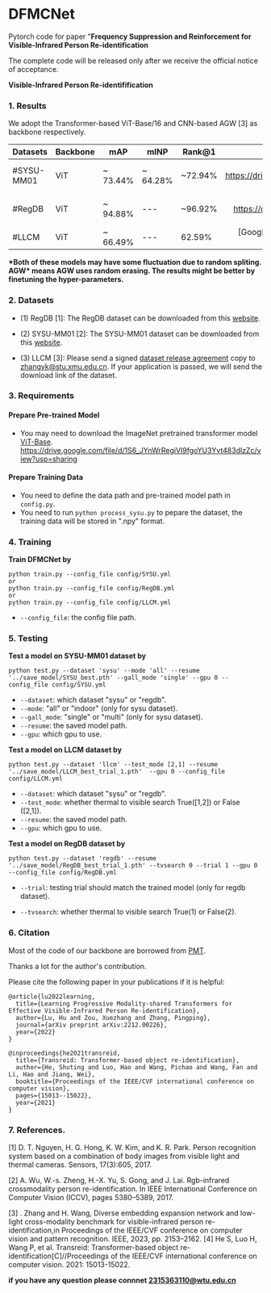 # DFMCNet
   
Pytorch code for paper "**Frequency Suppression and Reinforcement for Visible-Infrared Person Re-identification**

The complete code will be released only after we receive the official notice of acceptance.

**Visible-Infrared Person Re-identifification**

### 1. Results
We adopt the Transformer-based ViT-Base/16 and CNN-based AGW [3] as backbone respectively.

|Datasets    | Backbone | mAP |  mINP |   Rank@1  |  Model|
| --------   | -----    | -----  |  -----  | ----- |:----:|
| #SYSU-MM01 | ViT | ~ 73.44% | ~ 64.28% | ~72.94% | [GoogleDrive] (  https://drive.google.com/file/d/1lO8O22s7UE0X2Ro3gUvkqG4hC4VLuap1/view?usp=sharing  ) |
| #RegDB  | ViT | ~ 94.88% | --- | ~96.92% | [GoogleDrive]         (  https://drive.google.com/file/d/1S6_JYnWrRegiVI9fgoYU3Yvt483dlzZc/view?usp=sharing  ) |
| #LLCM  | ViT | ~ 66.49% | ---| 62.59% | [GoogleDrive]            (  https://drive.google.com/file/d/1xBCkWisT_u9a_q_7Jk-lH-OcHDbUNS0j/view?usp=sharing  ) |

**\*Both of these models may have some fluctuation due to random spliting. AGW\* means AGW uses random erasing.  The results might be better by finetuning the hyper-parameters.**

### 2. Datasets

- (1) RegDB [1]: The RegDB dataset can be downloaded from this [website](http://dm.dongguk.edu/link.html).

- (2) SYSU-MM01 [2]: The SYSU-MM01 dataset can be downloaded from this [website](http://isee.sysu.edu.cn/project/RGBIRReID.htm).
- (3) LLCM [3]: Please send a signed [dataset release agreement](https://github.com/ZYK100/LLCM/blob/main/LLCM%20Dataset%20Agreement/LLCM%20DATASET%20RELEASE%20AGREEMENT.pdf) copy to zhangyk@stu.xmu.edu.cn. If your application is passed, we will send the download link of the dataset.

### 3. Requirements

#### **Prepare Pre-trained Model**

- You may need to download the ImageNet pretrained transformer model [ViT-Base](https://github.com/rwightman/pytorch-image-models/releases/download/v0.1-vitjx/jx_vit_base_p16_224-80ecf9dd.pth).
https://drive.google.com/file/d/1S6_JYnWrRegiVI9fgoYU3Yvt483dlzZc/view?usp=sharing

#### Prepare Training Data
- You need to define the data path and pre-trained model path in `config.py`.
- You need to run `python process_sysu.py` to pepare the dataset, the training data will be stored in ".npy" format.


### 4. Training

**Train DFMCNet by**

```
python train.py --config_file config/SYSU.yml
or
python train.py --config_file config/RegDB.yml
or
python train.py --config_file config/LLCM.yml
```
  - `--config_file`:  the config file path.

### 5. Testing

**Test a model on SYSU-MM01 dataset by**

```
python test.py --dataset 'sysu' --mode 'all' --resume '../save_model/SYSU_best.pth' --gall_mode 'single' --gpu 0 --config_file config/SYSU.yml

```
  - `--dataset`: which dataset "sysu" or "regdb".
  - `--mode`: "all" or "indoor"  (only for sysu dataset).
  - `--gall_mode`: "single" or "multi" (only for sysu dataset).
  - `--resume`: the saved model path.
  - `--gpu`: which gpu to use.

**Test a model on LLCM dataset by**

```
python test.py --dataset 'llcm' --test_mode [2,1] --resume '../save_model/LLCM_best_trial_1.pth'  --gpu 0 --config_file config/LLCM.yml

```
  - `--dataset`: which dataset "sysu" or "regdb".
  - `--test_mode`: whether thermal to visible search  True([1,2]) or False ([2,1]).
  - `--resume`: the saved model path.
  - `--gpu`: which gpu to use.


**Test a model on RegDB dataset by**

```
python test.py --dataset 'regdb' --resume '../save_model/RegDB_best_trial_1.pth' --tvsearch 0 --trial 1 --gpu 0 --config_file config/RegDB.yml

```

  - `--trial`: testing trial should match the trained model  (only for regdb dataset).

  - `--tvsearch`:  whether thermal to visible search  True(1) or False(2).



### 6. Citation

Most of the code of our backbone are borrowed from [PMT](https://github.com/hulu88/PMT).

Thanks a lot for the author's contribution.

Please cite the following paper in your publications if it is helpful:

```
@article{lu2022learning,
  title={Learning Progressive Modality-shared Transformers for Effective Visible-Infrared Person Re-identification},
  author={Lu, Hu and Zou, Xuezhang and Zhang, Pingping},
  journal={arXiv preprint arXiv:2212.00226},
  year={2022}
}

@inproceedings{he2021transreid,
  title={Transreid: Transformer-based object re-identification},
  author={He, Shuting and Luo, Hao and Wang, Pichao and Wang, Fan and Li, Hao and Jiang, Wei},
  booktitle={Proceedings of the IEEE/CVF international conference on computer vision},
  pages={15013--15022},
  year={2021}
}

```

###  7. References.

[1] D. T. Nguyen, H. G. Hong, K. W. Kim, and K. R. Park. Person recognition system based on a combination of body images from visible light and thermal cameras. Sensors, 17(3):605, 2017.

[2] A. Wu, W.-s. Zheng, H.-X. Yu, S. Gong, and J. Lai. Rgb-infrared crossmodality person re-identification. In IEEE International Conference on Computer Vision (ICCV), pages 5380–5389, 2017.

[3] . Zhang and H. Wang, Diverse embedding expansion network and low-light cross-modality benchmark for visible-infrared person re-identification,in Proceedings of the IEEE/CVF conference on computer
vision and pattern recognition. IEEE, 2023, pp. 2153–2162.
[4] He S, Luo H, Wang P, et al. Transreid: Transformer-based object re-identification[C]//Proceedings of the IEEE/CVF international conference on computer vision. 2021: 15013-15022.

**if you have any question please connnet 2315363110@wtu.edu.cn**
